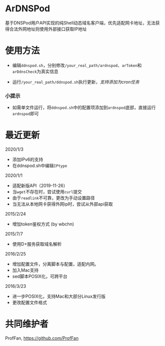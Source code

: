 # ArDNSPod

基于DNSPod用户API实现的纯Shell动态域名客户端，优先适配网卡地址，无法获得合法外网地址则使用外部接口获取IP地址

# 使用方法

-   编辑`ddnspod.sh`，分别修改`/your_real_path/ardnspod`、`arToken`和`arDdnsCheck`为真实信息

-   运行`/your_real_path/ddnspod.sh`执行更新，_支持添加为cron任务_

### 小提示

-   如需单文件运行，将`ddnspod.sh`中的配置项添加到`ardnspod`底部，直接运行`ardnspod`即可

# 最近更新

2020/1/3

- 添加IPv6的支持
- 在ddnspod.sh中编辑`IPtype`


2020/1/1

-   适配新版API（2019-11-26）
-   当`wget`不存在时，尝试使用`curl`提交
-   由于`readlink`不可靠，更改为手动设置路径
-   当无法从本地网卡获得外网ip时，尝试从外部api获取

2015/2/24

-   增加token鉴权方式 (by wbchn)

2015/7/7

-   使用D+服务获取域名解析

2016/2/25

-   增加配置文件，分离脚本与配置，适配内网。
-   加入Mac支持
-   sed脚本POSIX化，可跨平台

2016/3/23

-   进一步POSIX化，支持Mac和大部分Linux发行版
-   更改配置文件格式

# 共同维护者

ProfFan, <https://github.com/ProfFan>
